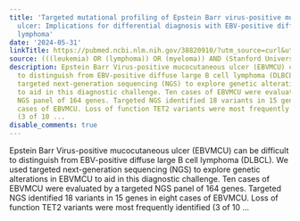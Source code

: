 ```yaml
---
title: 'Targeted mutational profiling of Epstein Barr virus-positive mucocutaneous
  ulcer: Implications for differential diagnosis with EBV-positive diffuse large B-cell
  lymphoma'
date: '2024-05-31'
linkTitle: https://pubmed.ncbi.nlm.nih.gov/38820910/?utm_source=curl&utm_medium=rss&utm_campaign=pubmed-2&utm_content=1Rkszs2HVZ2RHP33OibaNFew6VK-LzjJWTD4GwmLlk8B-wCceh&fc=20220923065203&ff=20240601181045&v=2.18.0.post9+e462414
source: (((leukemia) OR (lymphoma)) OR (myeloma)) AND (Stanford University[Affiliation])
description: Epstein Barr Virus-positive mucocutaneous ulcer (EBVMCU) can be difficult
  to distinguish from EBV-positive diffuse large B cell lymphoma (DLBCL). We used
  targeted next-generation sequencing (NGS) to explore genetic alterations in EBVMCU
  to aid in this diagnostic challenge. Ten cases of EBVMCU were evaluated by a targeted
  NGS panel of 164 genes. Targeted NGS identified 18 variants in 15 genes in eight
  cases of EBVMCU. Loss of function TET2 variants were most frequently identified
  (3 of 10 ...
disable_comments: true
---
```

Epstein Barr Virus-positive mucocutaneous ulcer (EBVMCU) can be difficult to distinguish from EBV-positive diffuse large B cell lymphoma (DLBCL). We used targeted next-generation sequencing (NGS) to explore genetic alterations in EBVMCU to aid in this diagnostic challenge. Ten cases of EBVMCU were evaluated by a targeted NGS panel of 164 genes. Targeted NGS identified 18 variants in 15 genes in eight cases of EBVMCU. Loss of function TET2 variants were most frequently identified (3 of 10 ...